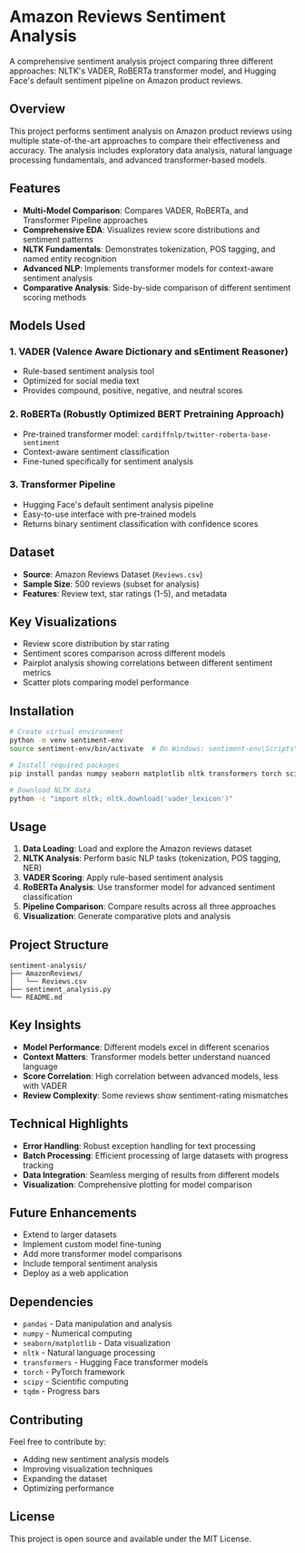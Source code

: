 # Amazon Reviews Sentiment Analysis

A comprehensive sentiment analysis project comparing three different approaches: NLTK's VADER, RoBERTa transformer model, and Hugging Face's default sentiment pipeline on Amazon product reviews.

## Overview

This project performs sentiment analysis on Amazon product reviews using multiple state-of-the-art approaches to compare their effectiveness and accuracy. The analysis includes exploratory data analysis, natural language processing fundamentals, and advanced transformer-based models.

## Features

- **Multi-Model Comparison**: Compares VADER, RoBERTa, and Transformer Pipeline approaches
- **Comprehensive EDA**: Visualizes review score distributions and sentiment patterns
- **NLTK Fundamentals**: Demonstrates tokenization, POS tagging, and named entity recognition
- **Advanced NLP**: Implements transformer models for context-aware sentiment analysis
- **Comparative Analysis**: Side-by-side comparison of different sentiment scoring methods

## Models Used

### 1. VADER (Valence Aware Dictionary and sEntiment Reasoner)

- Rule-based sentiment analysis tool
- Optimized for social media text
- Provides compound, positive, negative, and neutral scores

### 2. RoBERTa (Robustly Optimized BERT Pretraining Approach)

- Pre-trained transformer model: `cardiffnlp/twitter-roberta-base-sentiment`
- Context-aware sentiment classification
- Fine-tuned specifically for sentiment analysis

### 3. Transformer Pipeline

- Hugging Face's default sentiment analysis pipeline
- Easy-to-use interface with pre-trained models
- Returns binary sentiment classification with confidence scores

## Dataset

- **Source**: Amazon Reviews Dataset (`Reviews.csv`)
- **Sample Size**: 500 reviews (subset for analysis)
- **Features**: Review text, star ratings (1-5), and metadata

## Key Visualizations

- Review score distribution by star rating
- Sentiment scores comparison across different models
- Pairplot analysis showing correlations between different sentiment metrics
- Scatter plots comparing model performance

## Installation

```bash
# Create virtual environment
python -m venv sentiment-env
source sentiment-env/bin/activate  # On Windows: sentiment-env\Scripts\activate

# Install required packages
pip install pandas numpy seaborn matplotlib nltk transformers torch scipy tqdm

# Download NLTK data
python -c "import nltk; nltk.download('vader_lexicon')"
```

## Usage

1. **Data Loading**: Load and explore the Amazon reviews dataset
2. **NLTK Analysis**: Perform basic NLP tasks (tokenization, POS tagging, NER)
3. **VADER Scoring**: Apply rule-based sentiment analysis
4. **RoBERTa Analysis**: Use transformer model for advanced sentiment classification
5. **Pipeline Comparison**: Compare results across all three approaches
6. **Visualization**: Generate comparative plots and analysis

## Project Structure

```
sentiment-analysis/
├── AmazonReviews/
│   └── Reviews.csv
├── sentiment_analysis.py
└── README.md
```

## Key Insights

- **Model Performance**: Different models excel in different scenarios
- **Context Matters**: Transformer models better understand nuanced language
- **Score Correlation**: High correlation between advanced models, less with VADER
- **Review Complexity**: Some reviews show sentiment-rating mismatches

## Technical Highlights

- **Error Handling**: Robust exception handling for text processing
- **Batch Processing**: Efficient processing of large datasets with progress tracking
- **Data Integration**: Seamless merging of results from different models
- **Visualization**: Comprehensive plotting for model comparison

## Future Enhancements

- Extend to larger datasets
- Implement custom model fine-tuning
- Add more transformer model comparisons
- Include temporal sentiment analysis
- Deploy as a web application

## Dependencies

- `pandas` - Data manipulation and analysis
- `numpy` - Numerical computing
- `seaborn/matplotlib` - Data visualization
- `nltk` - Natural language processing
- `transformers` - Hugging Face transformer models
- `torch` - PyTorch framework
- `scipy` - Scientific computing
- `tqdm` - Progress bars

## Contributing

Feel free to contribute by:

- Adding new sentiment analysis models
- Improving visualization techniques
- Expanding the dataset
- Optimizing performance

## License

This project is open source and available under the MIT License.
